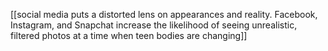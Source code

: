 [[social media puts a distorted lens on appearances and reality. Facebook, Instagram, and Snapchat increase the likelihood of seeing unrealistic, filtered photos at a time when teen bodies are changing]]


